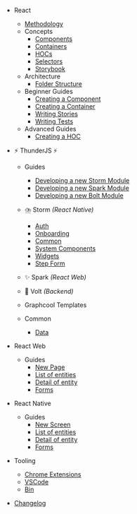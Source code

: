 - React
  - [Methodology](react/methodology.md)
  - Concepts
    - [Components](react/concepts/components.md)
    - [Containers](react/concepts/containers.md)
    - [HOCs](react/concepts/hocs.md)
    - [Selectors](react/concepts/selectors.md)
    - [Storybook](react/concepts/storybook.md)
  - Architecture
    - [Folder Structure](react/architecture/folder-structure.md)
  - Beginner Guides
    - [Creating a Component](react/beginner-guides/creating-a-component.md)
    - [Creating a Container](react/beginner-guides/creating-a-container.md)
    - [Writing Stories](react/beginner-guides/writing-stories.md)
    - [Writing Tests](react/beginner-guides/writing-tests.md)
  - Advanced Guides
    - [Creating a HOC](react/advanced-guides/creating-a-hoc.md)

- ⚡ ThunderJS ⚡
  - Guides
    - [Developing a new Storm Module](thunderjs/guides/developing-storm.md)
    - [Developing a new Spark Module](thunderjs/guides/developing-spark.md)
    - [Developing a new Bolt Module](thunderjs/guides/developing-bolt.md)
  
  - ⛈️ Storm *(React Native)*
    - [Auth](thunderjs/storm/auth.md)
    - [Onboarding](thunderjs/storm/onboarding.md)
    - [Common](thunderjs/storm/common.md)
    - [System Components](thunderjs/storm/system-components.md)
    - [Widgets](thunderjs/storm/widgets.md)
    - [Step Form](thunderjs/storm/step-form.md)
  - ✨ Spark *(React Web)*
  - 🔌 Volt *(Backend)*
  - Graphcool Templates
  - Common
    - [Data](thunderjs/common/data.md)

- React Web
  - Guides
    - [New Page](react-web/guides/new-page.md)
    - [List of entities](react-web/guides/list-of-entities.md)
    - [Detail of entity](react-web/guides/detail-of-entity.md)
    - [Forms](react-web/guides/forms.md)

- React Native
  - Guides
    - [New Screen](react-native/guides/new-screen.md)
    - [List of entities](react-native/guides/list-of-entities.md)
    - [Detail of entity](react-native/guides/detail-of-entity.md)
    - [Forms](react-native/guides/forms.md)

- Tooling
  - [Chrome Extensions](tooling/chrome-extensions.md)
  - [VSCode](tooling/vscode.md)
  - [Bin](tooling/bin.md)



- [Changelog](changelog.md)